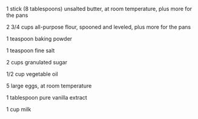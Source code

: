 1 stick (8 tablespoons) unsalted butter, at room temperature, plus more for the pans

2 3/4 cups all-purpose flour, spooned and leveled, plus more for the pans

1 teaspoon baking powder

1 teaspoon fine salt

2 cups granulated sugar

1/2 cup vegetable oil

5 large eggs, at room temperature

1 tablespoon pure vanilla extract

1 cup milk